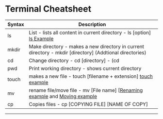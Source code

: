 # Terminal Cheatsheet

| Syntax | Description |
| ----------- | ----------- |
| ls | List - lists all content in current directory - ls [option]  [ls Example](https://i.imgur.com/5Y7UgkH.png)|
| mkdir | Make directory - makes a new directory in current directory - mkdir [directory] (Addtional directories)|
| cd | Change directory - cd [directory] - (cd|
| pwd | Print working directory - shows current directory|
| touch | makes a new file - touch [filename + extension] [touch example](https://i.imgur.com/AO3MSnq.png)|
| mv | rename file/move file - mv [File name] [[Renaming example](https://i.imgur.com/QzdRbe9.png) and [Moving example](https://i.imgur.com/Qb11CF1.png) |
| cp | Copies files - cp [COPYING FILE] [NAME OF COPY] |

---